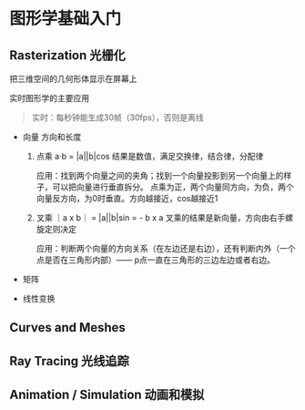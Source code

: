 # 图形学基础入门

## Rasterization 光栅化

把三维空间的几何形体显示在屏幕上

实时图形学的主要应用

>实时：每秒钟能生成30帧（30fps），否则是离线

* 向量
    方向和长度

    1. 点乘
        a·b = |a||b|cos
        结果是数值，满足交换律，结合律，分配律

        应用：找到两个向量之间的夹角；找到一个向量投影到另一个向量上的样子，可以把向量进行垂直拆分。
        点乘为正，两个向量同方向，为负，两个向量反方向，为0时垂直。方向越接近，cos越接近1
    2. 叉乘
        ｜a x b｜ = |a||b|sin = - b x a
        叉乘的结果是新向量，方向由右手螺旋定则决定
        
        应用：判断两个向量的方向关系（在左边还是右边），还有判断内外（一个点是否在三角形内部）—— p点一直在三角形的三边左边或者右边。

* 矩阵

* 线性变换
        
## Curves and Meshes

## Ray Tracing 光线追踪

## Animation / Simulation 动画和模拟

